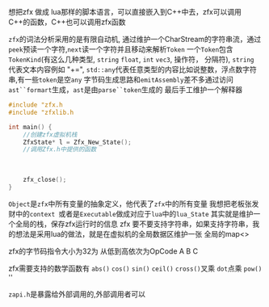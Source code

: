 想把zfx 做成 lua那样的脚本语言，可以直接嵌入到C++中去，zfx可以调用C++的函数，C++也可以调用zfx函数

`zfx`的词法分析采用的是有限自动机, 通过维护一个CharStream的字符串流，通过`peek`预读一个字符,`next`读一个字符并且移动来解析`Token`
一个`Token`包含`TokenKind`(有这么几种类型, `string` `float`, `int` `vec3`, 操作符， 分隔符), `string` 代表文本内容例如
"+=", `std::any`代表任意类型的内容比如说整数，浮点数字符串,有一些`token`是空`any`
字节码生成思路和`emitAssembly`差不多通过访问 `ast``formart`生成，`ast`是由`parse``token`生成的
最后手工维护一个解释器

```c++
#include "zfx.h
#include "zfxlib.h

int main() {
    //创建zfx虚拟机栈
    ZfxState* l = Zfx_New_State();
    //调用Zfx.h中提供的函数
    
    
    
    zfx_close();
}
```
`Object`是`zfx`中所有变量的抽象定义，他代表了`zfx`中的所有变量
我想把老板张发财中的`context `或者是`Executable`做成对应于`lua`中的`lua_State`
其实就是维护一个全局的栈，保存zfx运行时的信息
zfx 要不要支持字符串，如果支持字符串，我的想法是采用lua的做法，就是在虚拟机的全局数据区维护一张
全局的map<>


zfx的字节码指令大小为32为 从低到高依次为OpCode A B C


zfx需要支持的数学函数有 `abs()` `cos()` `sin()` `ceil()`
`cross()`叉乘 `dot`点乘 `pow()` ''

`zapi.h`是暴露给外部调用的,外部调用者可以